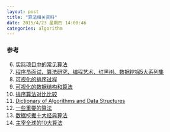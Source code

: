 ```yaml
---
layout: post
title: "算法相关资料"
date: 2015/4/23 星期四 14:00:46 
categories: algorithm
---
```


### 参考
6. [实际项目中的常见算法][6]
0. [程序员面试、算法研究、编程艺术、红黑树、数据挖掘5大系列集][0]
1. [可视化的排序过程][1]
2. [可视化的数据结构和算法][2]
3. [排序算法对比比较][3]
4. [Dictionary of Algorithms and Data Structures][4]
5. [一些重要的算法][5]
6. [数据挖掘十大经典算法][7]
7. [主宰全球的10大算法][8]







[0]: http://blog.csdn.net/v_july_v/article/details/6543438 "程序员面试、算法研究、编程艺术、红黑树、数据挖掘5大系列集"
[1]: http://coolshell.cn/articles/3933.html "可视化的排序过程"
[2]: http://coolshell.cn/articles/4671.html "可视化的数据结构和算法"
[3]: http://en.wikipedia.org/wiki/Sorting_algorithm#Comparison_of_algorithms "排序算法对比比较"
[4]: http://xlinux.nist.gov/dads/ "Dictionary of Algorithms and Data Structures"
[5]: http://coolshell.cn/articles/2583.html "一些重要的算法"
[6]: http://www.infoq.com/cn/news/2013/11/Core-algorithms-deployed "实际项目中的常见算法"
[7]: http://www.kuqin.com/shuoit/20130828/334917.html "数据挖掘十大经典算法"
[8]: http://www.csdn.net/article/2014-06-03/2820046-Algorithm "主宰全球的10大算法"